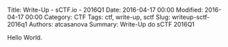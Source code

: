 Title: Write-Up - sCTF.io - 2016Q1
Date: 2016-04-17 00:00
Modified: 2016-04-17 00:00
Category: CTF
Tags: ctf, write-up, sctf
Slug: writeup-sctf-2016q1
Authors: atcasanova
Summary: Write-Up do sCTF 2016Q1

Hello World.
